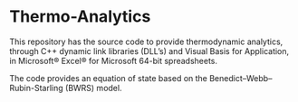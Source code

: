 # Thermo-Analytics

This repository has the source code to provide thermodynamic analytics, through C++ dynamic link libraries (DLL’s) and Visual Basis for Application, in Microsoft® Excel® for Microsoft 64-bit spreadsheets.

The code provides an equation of state based on the Benedict–Webb–Rubin-Starling (BWRS) model. 
